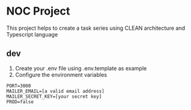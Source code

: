 # NOC Project

This project helps to create a task series using CLEAN architecture and Typescript language

## dev
1. Create your .env file using .env.template as example
2. Configure the environment variables
```
PORT=3000
MAILER_EMAIL=[a valid email address]
MAILER_SECRET_KEY=[your secret key]
PROD=false
   ```